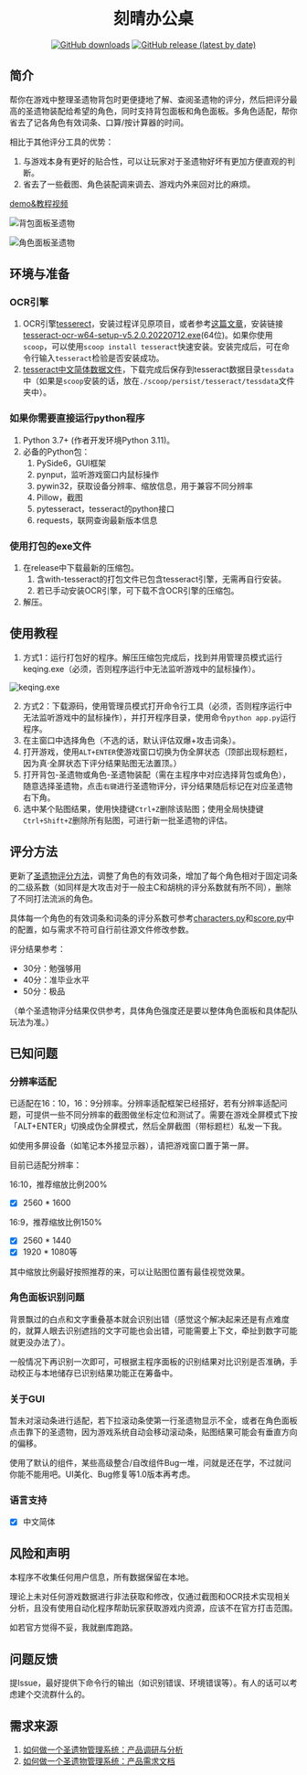 <div align='center'>

# 刻晴办公桌

[![GitHub downloads](https://img.shields.io/github/downloads/SkeathyTomas/genshin_artifact_auxiliary/total?style=flat-square)](https://github.com/SkeathyTomas/genshin_artifact_auxiliary/releases)
[![GitHub release (latest by date)](https://img.shields.io/github/downloads/SkeathyTomas/genshin_artifact_auxiliary/latest/total?style=flat-square)](https://github.com/SkeathyTomas/genshin_artifact_auxiliary/releases/latest)

</div>

## 简介

帮你在游戏中整理圣遗物背包时更便捷地了解、查阅圣遗物的评分，然后把评分最高的圣遗物装配给希望的角色，同时支持背包面板和角色面板。多角色适配，帮你省去了记各角色有效词条、口算/按计算器的时间。

相比于其他评分工具的优势：

1. 与游戏本身有更好的贴合性，可以让玩家对于圣遗物好坏有更加方便直观的判断。
2. 省去了一些截图、角色装配调来调去、游戏内外来回对比的麻烦。

[demo&教程视频](https://www.bilibili.com/video/BV1sg411Q7bL/)

![背包面板圣遗物](https://raw.githubusercontent.com/SkeathyTomas/img/main/img/20220929234442.png)

![角色面板圣遗物](https://raw.githubusercontent.com/SkeathyTomas/img/main/img/20220810004718.png)

## 环境与准备

### OCR引擎

1. OCR引擎[tesserect](https://github.com/tesseract-ocr/tesseract)，安装过程详见原项目，或者参考[这篇文章](https://www.jianshu.com/p/f7cb0b3f337a)，安装链接[tesseract-ocr-w64-setup-v5.2.0.20220712.exe](https://digi.bib.uni-mannheim.de/tesseract/tesseract-ocr-w64-setup-v5.2.0.20220712.exe)(64位)。如果你使用`scoop`，可以使用`scoop install tesseract`快速安装。安装完成后，可在命令行输入`tesseract`检验是否安装成功。
2. [tesseract中文简体数据文件](https://github.com/tesseract-ocr/tessdata/blob/main/chi_sim.traineddata)，下载完成后保存到tesseract数据目录`tessdata`中（如果是`scoop`安装的话，放在`./scoop/persist/tesseract/tessdata`文件夹中）。

### 如果你需要直接运行python程序

1. Python 3.7+ (作者开发环境Python 3.11)。
2. 必备的Python包：
   1. PySide6，GUI框架
   2. pynput，监听游戏窗口内鼠标操作
   3. pywin32，获取设备分辨率、缩放信息，用于兼容不同分辨率
   4. Pillow，截图
   5. pytesseract，tesseract的python接口
   6. requests，联网查询最新版本信息

### 使用打包的exe文件

1. 在release中下载最新的压缩包。
   1. 含with-tesseract的打包文件已包含tesseract引擎，无需再自行安装。
   2. 若已手动安装OCR引擎，可下载不含OCR引擎的压缩包。
2. 解压。

## 使用教程

1. 方式1：运行打包好的程序。解压压缩包完成后，找到并用管理员模式运行keqing.exe（必须，否则程序运行中无法监听游戏中的鼠标操作）。

![keqing.exe](https://raw.githubusercontent.com/SkeathyTomas/img/main/img/20220805144258.png)

2. 方式2：下载源码，使用管理员模式打开命令行工具（必须，否则程序运行中无法监听游戏中的鼠标操作），并打开程序目录，使用命令`python app.py`运行程序。
3. 在主窗口中选择角色（不选的话，默认评估双爆+攻击词条）。
4. 打开游戏，使用`ALT+ENTER`使游戏窗口切换为伪全屏状态（顶部出现标题栏，因为真·全屏状态下评分结果贴图无法置顶。）
5. 打开背包-圣遗物或角色-圣遗物装配（需在主程序中对应选择背包或角色），随意选择圣遗物，点击`右键`进行圣遗物评分，评分结果随后标记在对应圣遗物右下角。
6. 选中某个贴图结果，使用快捷键`Ctrl+Z`删除该贴图；使用全局快捷键`Ctrl+Shift+Z`删除所有贴图，可进行新一批圣遗物的评估。

## 评分方法

更新了[圣遗物评分方法](https://mp.weixin.qq.com/s/DxyS8Rll3_eLSelvjiwKwQ)，调整了角色的有效词条，增加了每个角色相对于固定词条的二级系数（如同样是大攻击对于一般主C和胡桃的评分系数就有所不同），删除了不同打法流派的角色。

具体每一个角色的有效词条和词条的评分系数可参考[characters.py](characters.py)和[score.py](score.py)中的配置，如与需求不符可自行前往源文件修改参数。

评分结果参考：

- 30分：勉强够用
- 40分：准毕业水平
- 50分：极品

（单个圣遗物评分结果仅供参考，具体角色强度还是要以整体角色面板和具体配队玩法为准。）

## 已知问题

### 分辨率适配

已适配在16：10，16：9分辨率。分辨率适配框架已经搭好，若有分辨率适配问题，可提供一些不同分辨率的截图做坐标定位和测试了。需要在游戏全屏模式下按「ALT+ENTER」切换成伪全屏模式，然后全屏截图（带标题栏）私发一下我。

如使用多屏设备（如笔记本外接显示器），请把游戏窗口置于第一屏。

目前已适配分辨率：

16:10，推荐缩放比例200%

- [x] 2560 * 1600

16:9，推荐缩放比例150%

- [x] 2560 * 1440
- [x] 1920 * 1080等

其中缩放比例最好按照推荐的来，可以让贴图位置有最佳视觉效果。

### 角色面板识别问题

背景飘过的白点和文字重叠基本就会识别出错（感觉这个解决起来还是有点难度的，就算人眼去识别遮挡的文字可能也会出错，可能需要上下文，牵扯到数字可能就更没办法了）。

一般情况下再识别一次即可，可根据主程序面板的识别结果对比识别是否准确，手动校正与本地储存已识别结果功能正在筹备中。

### 关于GUI

暂未对滚动条进行适配，若下拉滚动条使第一行圣遗物显示不全，或者在角色面板点击靠下的圣遗物，因为游戏系统自动会移动滚动条，贴图结果可能会有垂直方向的偏移。

使用了默认的组件，某些高级整合/自改组件Bug一堆，问就是还在学，不过就问你能不能用吧。UI美化、Bug修复等1.0版本再考虑。

### 语言支持

- [x] 中文简体

## 风险和声明

本程序不收集任何用户信息，所有数据保留在本地。

理论上未对任何游戏数据进行非法获取和修改，仅通过截图和OCR技术实现相关分析，且没有使用自动化程序帮助玩家获取游戏内资源，应该不在官方打击范围。

如若官方觉得不妥，我就删库跑路。

## 问题反馈

提Issue，最好提供下命令行的输出（如识别错误、环境错误等）。有人的话可以考虑建个交流群什么的。

## 需求来源

1. [如何做一个圣遗物管理系统：产品调研与分析](https://skeathytomas.github.io/post/%E5%A6%82%E4%BD%95%E5%81%9A%E4%B8%80%E4%B8%AA%E5%9C%A3%E9%81%97%E7%89%A9%E7%AE%A1%E7%90%86%E7%B3%BB%E7%BB%9F%EF%BC%9A%E4%BA%A7%E5%93%81%E8%B0%83%E7%A0%94%E4%B8%8E%E5%88%86%E6%9E%90/)
2. [如何做一个圣遗物管理系统：产品需求文档](https://skeathytomas.github.io/post/%E5%A6%82%E4%BD%95%E5%81%9A%E4%B8%80%E4%B8%AA%E5%9C%A3%E9%81%97%E7%89%A9%E7%AE%A1%E7%90%86%E7%B3%BB%E7%BB%9F%EF%BC%9A%E4%BA%A7%E5%93%81%E9%9C%80%E6%B1%82%E6%96%87%E6%A1%A3/)